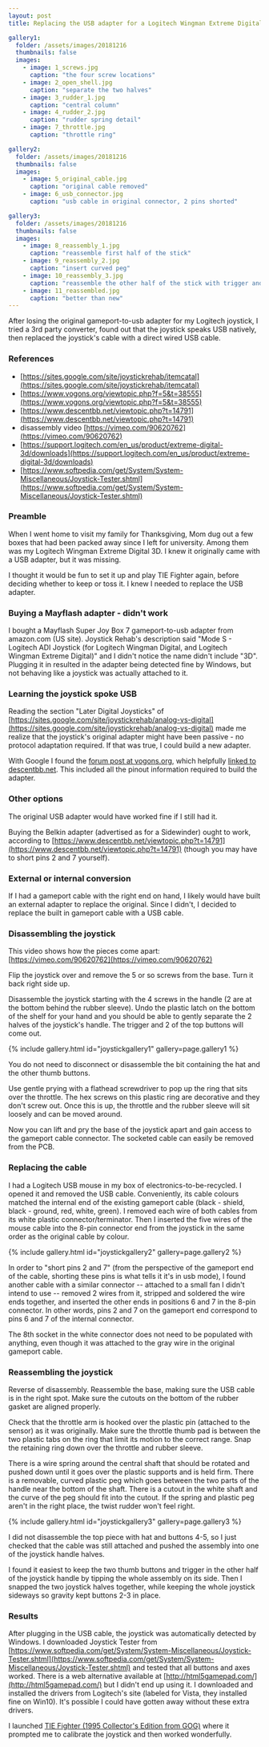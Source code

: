 ```yaml
---
layout: post
title: Replacing the USB adapter for a Logitech Wingman Extreme Digital 3D joystick

gallery1:
  folder: /assets/images/20181216
  thumbnails: false
  images:
    - image: 1_screws.jpg
      caption: "the four screw locations"
    - image: 2_open_shell.jpg
      caption: "separate the two halves"
    - image: 3_rudder_1.jpg
      caption: "central column"
    - image: 4_rudder_2.jpg
      caption: "rudder spring detail"
    - image: 7_throttle.jpg
      caption: "throttle ring"

gallery2:
  folder: /assets/images/20181216
  thumbnails: false
  images:
    - image: 5_original_cable.jpg
      caption: "original cable removed"
    - image: 6_usb_connector.jpg
      caption: "usb cable in original connector, 2 pins shorted"

gallery3:
  folder: /assets/images/20181216
  thumbnails: false
  images:
    - image: 8_reassembly_1.jpg
      caption: "reassemble first half of the stick"
    - image: 9_reassembly_2.jpg
      caption: "insert curved peg"
    - image: 10_reassembly_3.jpg
      caption: "reassemble the other half of the stick with trigger and buttons"
    - image: 11_reassembled.jpg
      caption: "better than new"
---
```


After losing the original gameport-to-usb adapter for my Logitech joystick, I tried a 3rd party converter, found out that the joystick speaks USB natively, then replaced the joystick's cable with a direct wired USB cable. 

### References

* [https://sites.google.com/site/joystickrehab/itemcatal](https://sites.google.com/site/joystickrehab/itemcatal)
* [https://www.vogons.org/viewtopic.php?f=5&t=38555](https://www.vogons.org/viewtopic.php?f=5&t=38555)
* [https://www.descentbb.net/viewtopic.php?t=14791](https://www.descentbb.net/viewtopic.php?t=14791)
* disassembly video [https://vimeo.com/90620762](https://vimeo.com/90620762)
* [https://support.logitech.com/en_us/product/extreme-digital-3d/downloads](https://support.logitech.com/en_us/product/extreme-digital-3d/downloads)
* [https://www.softpedia.com/get/System/System-Miscellaneous/Joystick-Tester.shtml](https://www.softpedia.com/get/System/System-Miscellaneous/Joystick-Tester.shtml)

### Preamble

When I went home to visit my family for Thanksgiving, Mom dug out a few boxes that had been packed away since I left for university. Among them was my Logitech Wingman Extreme Digital 3D. I knew it originally came with a USB adapter, but it was missing.

I thought it would be fun to set it up and play TIE Fighter again, before deciding whether to keep or toss it. I knew I needed to replace the USB adapter.

### Buying a Mayflash adapter - didn't work

I bought a Mayflash Super Joy Box 7 gameport-to-usb adapter from amazon.com (US site). Joystick Rehab's description said "Mode S - Logitech ADI Joystick (for Logitech Wingman Digital, and Logitech Wingman Extreme Digital)" and I didn't notice the name didn't include "3D". Plugging it in resulted in the adapter being detected fine by Windows, but not behaving like a joystick was actually attached to it.

### Learning the joystick spoke USB

Reading the section "Later Digital Joysticks" of [https://sites.google.com/site/joystickrehab/analog-vs-digital](https://sites.google.com/site/joystickrehab/analog-vs-digital) made me realize that the joystick's original adapter might have been passive - no protocol adaptation required. If that was true, I could build a new adapter.

With Google I found the [forum post at vogons.org](https://www.vogons.org/viewtopic.php?f=5&t=38555), which helpfully [linked to descentbb.net](https://www.descentbb.net/viewtopic.php?t=14791). This included all the pinout information required to build the adapter. 

### Other options

The original USB adapter would have worked fine if I still had it. 

Buying the Belkin adapter (advertised as for a Sidewinder) ought to work, according to [https://www.descentbb.net/viewtopic.php?t=14791](https://www.descentbb.net/viewtopic.php?t=14791) (though you may have to short pins 2 and 7 yourself).

### External or internal conversion

If I had a gameport cable with the right end on hand, I likely would have built an external adapter to replace the original. Since I didn't, I decided to replace the built in gameport cable with a USB cable.

### Disassembling the joystick

This video shows how the pieces come apart: [https://vimeo.com/90620762](https://vimeo.com/90620762)

Flip the joystick over and remove the 5 or so screws from the base. Turn it back right side up.

Disassemble the joystick starting with the 4 screws in the handle (2 are at the bottom behind the rubber sleeve). Undo the plastic latch on the bottom of the shelf for your hand and you should be able to gently separate the 2 halves of the joystick's handle. The trigger and 2 of the top buttons will come out.

{% include gallery.html id="joystickgallery1" gallery=page.gallery1 %}

You do not need to disconnect or disassemble the bit containing the hat and the other thumb buttons.

Use gentle prying with a flathead screwdriver to pop up the ring that sits over the throttle. The hex screws on this plastic ring are decorative and they don't screw out. Once this is up, the throttle and the rubber sleeve will sit loosely and can be moved around.

Now you can lift and pry the base of the joystick apart and gain access to the gameport cable connector. The socketed cable can easily be removed from the PCB.

### Replacing the cable

I had a Logitech USB mouse in my box of electronics-to-be-recycled. I opened it and removed the USB cable. Conveniently, its cable colours matched the internal end of the existing gameport cable (black - shield, black - ground, red, white, green). I removed each wire of both cables from its white plastic connector/terminator. Then I inserted the five wires of the mouse cable into the 8-pin connector end from the joystick in the same order as the original cable by colour.

{% include gallery.html id="joystickgallery2" gallery=page.gallery2 %}

In order to "short pins 2 and 7" (from the perspective of the gameport end of the cable, shorting these pins is what tells it it's in usb mode), I found another cable with a similar connector -- attached to a small fan I didn't intend to use -- removed 2 wires from it, stripped and soldered the wire ends together, and inserted the other ends in positions 6 and 7 in the 8-pin connector. In other words, pins 2 and 7 on the gameport end correspond to pins 6 and 7 of the internal connector.

The 8th socket in the white connector does not need to be populated with anything, even though it was attached to the gray wire in the original gameport cable.

### Reassembling the joystick

Reverse of disassembly. Reassemble the base, making sure the USB cable is in the right spot. Make sure the cutouts on the bottom of the rubber gasket are aligned properly.

Check that the throttle arm is hooked over the plastic pin (attached to the sensor) as it was originally. Make sure the throttle thumb pad is between the two plastic tabs on the ring that limit its motion to the correct range. Snap the retaining ring down over the throttle and rubber sleeve.

There is a wire spring around the central shaft that should be rotated and pushed down until it goes over the plastic supports and is held firm. There is a removable, curved plastic peg which goes between the two parts of the handle near the bottom of the shaft. There is a cutout in the white shaft and the curve of the peg should fit into the cutout. If the spring and plastic peg aren't in the right place, the twist rudder won't feel right.

{% include gallery.html id="joystickgallery3" gallery=page.gallery3 %}

I did not disassemble the top piece with hat and buttons 4-5, so I just checked that the cable was still attached and pushed the assembly into one of the joystick handle halves. 

I found it easiest to keep the two thumb buttons and trigger in the other half of the joystick handle by tipping the whole assembly on its side. Then I snapped the two joystick halves together, while keeping the whole joystick sideways so gravity kept buttons 2-3 in place.

### Results

After plugging in the USB cable, the joystick was automatically detected by Windows. I downloaded Joystick Tester from [https://www.softpedia.com/get/System/System-Miscellaneous/Joystick-Tester.shtml](https://www.softpedia.com/get/System/System-Miscellaneous/Joystick-Tester.shtml) and tested that all buttons and axes worked. There is a web alternative available at [http://html5gamepad.com/](http://html5gamepad.com/) but I didn't end up using it. I downloaded and installed the drivers from Logitech's site (labeled for Vista, they installed fine on Win10). It's possible I could have gotten away without these extra drivers.

I launched [TIE Fighter (1995 Collector's Edition from GOG)](https://www.gog.com/game/star_wars_tie_fighter_special_edition) where it prompted me to calibrate the joystick and then worked wonderfully.
